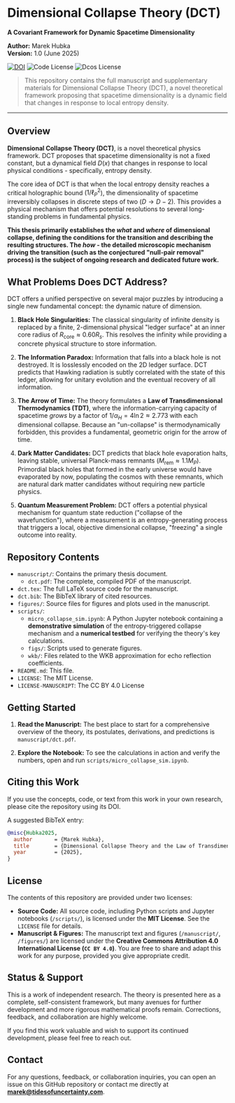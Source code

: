# Dimensional Collapse Theory (DCT)

**A Covariant Framework for Dynamic Spacetime Dimensionality**

**Author:** Marek Hubka  
**Version:** 1.0 (June 2025)  

[![DOI](https://zenodo.org/badge/1022554057.svg)](https://doi.org/10.5281/zenodo.16152610)
![Code License](https://img.shields.io/badge/code-MIT-blue.svg)
![Dcos License](https://img.shields.io/badge/docs-CC--BY--NC--ND%204.0-lightgrey.svg)

> This repository contains the full manuscript and supplementary materials for Dimensional Collapse Theory (DCT), a novel theoretical framework proposing that spacetime dimensionality is a dynamic field that changes in response to local entropy density.

---

## Overview

**Dimensional Collapse Theory (DCT)**, is a novel theoretical physics framework. DCT proposes that spacetime dimensionality is not a fixed constant, but a dynamical field $D(x)$ that changes in response to local physical conditions - specifically, entropy density.

The core idea of DCT is that when the local entropy density reaches a critical holographic bound ($1/\ell_P^2$), the dimensionality of spacetime irreversibly collapses in discrete steps of two ($D \to D-2$). This provides a physical mechanism that offers potential resolutions to several long-standing problems in fundamental physics.

**This thesis primarily establishes the *what* and *where* of dimensional collapse, defining the conditions for the transition and describing the resulting structures. The *how* - the detailed microscopic mechanism driving the transition (such as the conjectured "null-pair removal" process) is the subject of ongoing research and dedicated future work.**

## What Problems Does DCT Address?

DCT offers a unified perspective on several major puzzles by introducing a single new fundamental concept: the dynamic nature of dimension.

1.  **Black Hole Singularities:** The classical singularity of infinite density is replaced by a finite, 2-dimensional physical "ledger surface" at an inner core radius of $R_{\text{core}} \approx 0.60 R_s$. This resolves the infinity while providing a concrete physical structure to store information.

2.  **The Information Paradox:** Information that falls into a black hole is not destroyed. It is losslessly encoded on the 2D ledger surface. DCT predicts that Hawking radiation is subtly correlated with the state of this ledger, allowing for unitary evolution and the eventual recovery of all information.

3.  **The Arrow of Time:** The theory formulates a **Law of Transdimensional Thermodynamics (TDT)**, where the information-carrying capacity of spacetime *grows* by a factor of $1/\alpha_H = 4\ln 2 \approx 2.773$ with each dimensional collapse. Because an "un-collapse" is thermodynamically forbidden, this provides a fundamental, geometric origin for the arrow of time.

4.  **Dark Matter Candidates:** DCT predicts that black hole evaporation halts, leaving stable, universal Planck-mass remnants ($M_{\text{rem}} \approx 1.1 M_P$). Primordial black holes that formed in the early universe would have evaporated by now, populating the cosmos with these remnants, which are natural dark matter candidates without requiring new particle physics.

5.  **Quantum Measurement Problem:** DCT offers a potential physical mechanism for quantum state reduction ("collapse of the wavefunction"), where a measurement is an entropy-generating process that triggers a local, objective dimensional collapse, "freezing" a single outcome into reality.

## Repository Contents

*   `manuscript/`: Contains the primary thesis document.
    *   `dct.pdf`: The complete, compiled PDF of the manuscript.
*   `dct.tex`: The full LaTeX source code for the manuscript.
*   `dct.bib`: The BibTeX library of cited resources.
*   `figures/`: Source files for figures and plots used in the manuscript.
*   `scripts/`:
    *   `micro_collapse_sim.ipynb`: A Python Jupyter notebook containing a **demonstrative simulation** of the entropy-triggered collapse mechanism and a **numerical testbed** for verifying the theory's key calculations.
    *   `figs/`: Scripts used to generate figures.
    *   `wkb/`: Files related to the WKB approximation for echo reflection coefficients.
*   `README.md`: This file.
*   `LICENSE`: The MIT License.
*   `LICENSE-MANUSCRIPT`: The CC BY 4.0 License

## Getting Started

1.  **Read the Manuscript:** The best place to start for a comprehensive overview of the theory, its postulates, derivations, and predictions is `manuscript/dct.pdf`.

2.  **Explore the Notebook:** To see the calculations in action and verify the numbers, open and run `scripts/micro_collapse_sim.ipynb`.

## Citing this Work

If you use the concepts, code, or text from this work in your own research, please cite the repository using its DOI.

A suggested BibTeX entry:
```bibtex
@misc{Hubka2025,
  author       = {Marek Hubka},
  title        = {Dimensional Collapse Theory and the Law of Transdimensional Thermodynamics},
  year         = {2025},
}
```

## License

The contents of this repository are provided under two licenses:

*   **Source Code:** All source code, including Python scripts and Jupyter notebooks (`/scripts/`), is licensed under the **MIT License**. See the `LICENSE` file for details.
*   **Manuscript & Figures:** The manuscript text and figures (`/manuscript/`, `/figures/`) are licensed under the **Creative Commons Attribution 4.0 International License (`CC BY 4.0`)**. You are free to share and adapt this work for any purpose, provided you give appropriate credit.

## Status & Support

This is a work of independent research. The theory is presented here as a complete, self-consistent framework, but many avenues for further development and more rigorous mathematical proofs remain. Corrections, feedback, and collaboration are highly welcome.

If you find this work valuable and wish to support its continued development, please feel free to reach out.

## Contact

For any questions, feedback, or collaboration inquiries, you can open an issue on this GitHub repository or contact me directly at **marek@tidesofuncertainty.com**.
